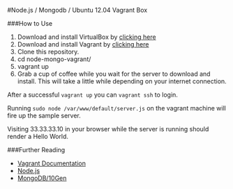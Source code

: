 #Node.js / Mongodb / Ubuntu 12.04 Vagrant Box

###How to Use
1. Download and install VirtualBox by [clicking here](https://www.virtualbox.org/wiki/Downloads)
2. Download and install Vagrant by [clicking here](http://downloads.vagrantup.com/)
3. Clone this repository.
4. cd node-mongo-vagrant/
5. vagrant up
6. Grab a cup of coffee while you wait for the server to download and install. This will take a little while depending on your internet connection.

After a successful `vagrant up` you can `vagrant ssh` to login. 

Running `sudo node /var/www/default/server.js` on the vagrant machine will fire up the sample server. 

Visiting 33.33.33.10 in your browser while the server is running should render a Hello World.

###Further Reading
- [Vagrant Documentation](http://docs.vagrantup.com/v2/getting-started/index.html)
- [Node.js](http://nodejs.org)
- [MongoDB/10Gen](http://mongodb.org)